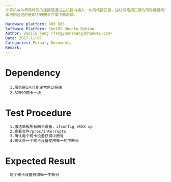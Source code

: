 ```yaml
---
计算机与外界局域网的连接是通过主机箱内插入一块网络接口板，这块网络接口板的简称就是网卡，我们主要验证的是PCIe 82599网卡在我们服务器上的性能。
本用例验证的是82599网卡共享中断测试。

Hardware platform: D03 D05  
Software Platform: CentOS Ubuntu Debian 
Author: Vasily Fang <fangyuanzheng3@huawei.com>  
Date: 2017-11-07
Categories: Estuary Documents  
Remark:
---
```


# Dependency
```
  1.服务器1台且能正常启动系统
  2.82599网卡一块
```

# Test Procedure
```bash
  1.激活单板所有网卡设备，ifconfig ethX up
  2.查看文件/proc/interrupts
  3.确认每个网卡设备获得中断号
  4.确认每一个网卡设备使用唯一的中断号
```

# Expected Result
```bash
  每个网卡设备获得唯一中断号
```
